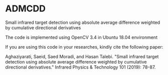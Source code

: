 # ADMCDD

Small infrared target detection using absolute average difference weighted by cumulative directional derivatives

The code is implemented using OpenCV 3.4 in Ubuntu 18.04 environment

If you are using this code in your researches, kindly cite the following paper:

Aghaziyarati, Saeid, Saed Moradi, and Hasan Talebi. "Small infrared target detection using absolute average difference weighted by cumulative directional derivatives." Infrared Physics & Technology 101 (2019): 78-87.

